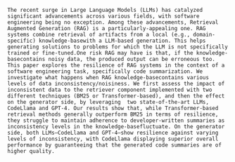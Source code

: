 	The recent surge in Large Language Models (LLMs) has catalyzed significant advancements across various fields, with software engineering being no exception. Among these advancements, Retrieval Augmented Generation (RAG) is a particularly-appealing one. RAG systems combine retrieval of artifacts from a local (e.g., domain-specific) knowledge-basewith a LLM-based generation. This helps generating solutions to problems for which the LLM is not specifically trained or fine-tuned.One risk RAG may have is that, if the knowledge-basecontains noisy data, the produced output can be erroneous too.
	This paper explores the resilience of RAG systems in the context of a software engineering task, specifically code summarization. We investigate what happens when RAG knowledge-basecontains various levels of data inconsistency/noisiness. We first assess the impact of inconsistent data to the retriever component implemented with two different techniques (BM25 or Transformer-based), and then the effect on the generator side, by leveraging  two state-of-the-art LLMs, CodeLlama and GPT-4. Our results show that, while Transformer-based retrieval methods generally outperform BM25 in terms of resilience, they struggle to maintain adherence to developer-written summaries as inconsistency levels in the knowledge-basefluctuate. On the generator side, both LLMs—CodeLlama and GPT-4—show resilience against varying levels of inconsistency, with CodeLlama displaying superior overall performance by guaranteeing that the generated code summaries are of higher quality. 